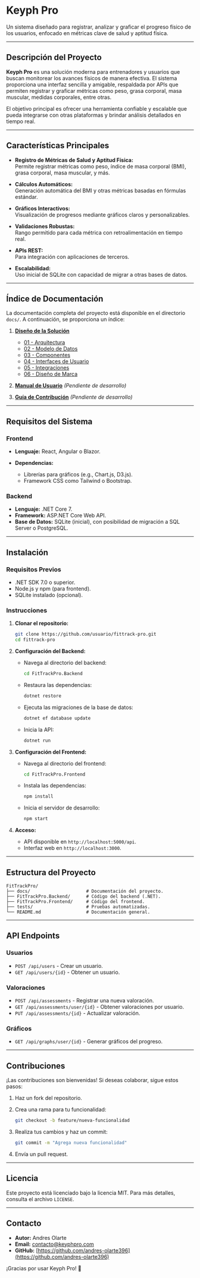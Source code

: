 # **Keyph Pro**

Un sistema diseñado para registrar, analizar y graficar el progreso físico de los usuarios, enfocado en métricas clave de salud y aptitud física.

---

## **Descripción del Proyecto**

**Keyph Pro** es una solución moderna para entrenadores y usuarios que buscan monitorear los avances físicos de manera efectiva. El sistema proporciona una interfaz sencilla y amigable, respaldada por APIs que permiten registrar y graficar métricas como peso, grasa corporal, masa muscular, medidas corporales, entre otras.

El objetivo principal es ofrecer una herramienta confiable y escalable que pueda integrarse con otras plataformas y brindar análisis detallados en tiempo real.

---

## **Características Principales**

- **Registro de Métricas de Salud y Aptitud Física:**  
  Permite registrar métricas como peso, índice de masa corporal (BMI), grasa corporal, masa muscular, y más.

- **Cálculos Automáticos:**  
  Generación automática del BMI y otras métricas basadas en fórmulas estándar.

- **Gráficos Interactivos:**  
  Visualización de progresos mediante gráficos claros y personalizables.

- **Validaciones Robustas:**  
  Rango permitido para cada métrica con retroalimentación en tiempo real.

- **APIs REST:**  
  Para integración con aplicaciones de terceros.

- **Escalabilidad:**  
  Uso inicial de SQLite con capacidad de migrar a otras bases de datos.

---

## **Índice de Documentación**

La documentación completa del proyecto está disponible en el directorio `docs/`. A continuación, se proporciona un índice:

1. [**Diseño de la Solución**](docs/07-diseno-solucion/)
   - [01 - Arquitectura](docs/07-diseno-solucion/01-arquitectura.md)
   - [02 - Modelo de Datos](docs/07-diseno-solucion/02-modelo-datos.md)
   - [03 - Componentes](docs/07-diseno-solucion/03-componentes.md)
   - [04 - Interfaces de Usuario](docs/07-diseno-solucion/04-interfaces-usuario.md)
   - [05 - Integraciones](docs/07-diseno-solucion/05-integraciones.md)
   - [06 - Diseño de Marca](docs/07-diseno-solucion/06-diseno-de-marca.md)

2. [**Manual de Usuario**](docs/manual-usuario.md) *(Pendiente de desarrollo)*  
3. [**Guía de Contribución**](docs/guia-contribucion.md) *(Pendiente de desarrollo)*

---

## **Requisitos del Sistema**

### **Frontend**

- **Lenguaje:** React, Angular o Blazor.

- **Dependencias:** 

  - Librerías para gráficos (e.g., Chart.js, D3.js).
  - Framework CSS como Tailwind o Bootstrap.

### **Backend**

- **Lenguaje:** .NET Core 7.
- **Framework:** ASP.NET Core Web API.
- **Base de Datos:** SQLite (inicial), con posibilidad de migración a SQL Server o PostgreSQL.

---

## **Instalación**

### **Requisitos Previos**

- .NET SDK 7.0 o superior.
- Node.js y npm (para frontend).
- SQLite instalado (opcional).

### **Instrucciones**

1. **Clonar el repositorio:**

   ```bash
   git clone https://github.com/usuario/fittrack-pro.git
   cd fittrack-pro
   ```

2. **Configuración del Backend:**
   - Navega al directorio del backend:

     ```bash
     cd FitTrackPro.Backend
     ```

   - Restaura las dependencias:

     ```bash
     dotnet restore
     ```

   - Ejecuta las migraciones de la base de datos:

     ```bash
     dotnet ef database update
     ```

   - Inicia la API:

     ```bash
     dotnet run
     ```

3. **Configuración del Frontend:**
   - Navega al directorio del frontend:

     ```bash
     cd FitTrackPro.Frontend
     ```

   - Instala las dependencias:

     ```bash
     npm install
     ```

   - Inicia el servidor de desarrollo:

     ```bash
     npm start
     ```

4. **Acceso:**
   - API disponible en `http://localhost:5000/api`.
   - Interfaz web en `http://localhost:3000`.

---

## **Estructura del Proyecto**

```plaintext
FitTrackPro/
├── docs/                     # Documentación del proyecto.
├── FitTrackPro.Backend/      # Código del backend (.NET).
├── FitTrackPro.Frontend/     # Código del frontend.
├── tests/                    # Pruebas automatizadas.
└── README.md                 # Documentación general.
```

---

## **API Endpoints**

### **Usuarios**

- `POST /api/users` - Crear un usuario.
- `GET /api/users/{id}` - Obtener un usuario.

### **Valoraciones**

- `POST /api/assessments` - Registrar una nueva valoración.
- `GET /api/assessments/user/{id}` - Obtener valoraciones por usuario.
- `PUT /api/assessments/{id}` - Actualizar valoración.

### **Gráficos**

- `GET /api/graphs/user/{id}` - Generar gráficos del progreso.

---

## **Contribuciones**

¡Las contribuciones son bienvenidas! Si deseas colaborar, sigue estos pasos:

1. Haz un fork del repositorio.
2. Crea una rama para tu funcionalidad:

   ```bash
   git checkout -b feature/nueva-funcionalidad
   ```

3. Realiza tus cambios y haz un commit:

   ```bash
   git commit -m "Agrega nueva funcionalidad"
   ```

4. Envía un pull request.

---

## **Licencia**

Este proyecto está licenciado bajo la licencia MIT. Para más detalles, consulta el archivo `LICENSE`.

---

## **Contacto**

- **Autor:** Andres Olarte
- **Email:** contacto@keyphpro.com
- **GitHub:** [https://github.com/andres-olarte396](https://github.com/andres-olarte396)

¡Gracias por usar Keyph Pro! 🎯
